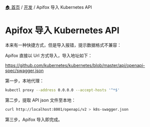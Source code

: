 [🏠 首页](../_index.md) / [开发](_index.md) / Apifox 导入 Kubernetes API

# Apifox 导入 Kubernetes API

本来有一种快捷方式，但是导入报错，提示数据格式不兼容：

Apifox 直接以 Url 方式导入，导入地址如下：

<https://github.com/kubernetes/kubernetes/blob/master/api/openapi-spec/swagger.json>

第一步，本地代理：

```bash
kubectl proxy --address 0.0.0.0 --accept-hosts '^*$'
```

第二步，提取 API json 文件至本地：

```bash
curl http://localhost:8001/openapi/v2 > k8s-swagger.json
```

第三步，Apifox 导入即完成。
